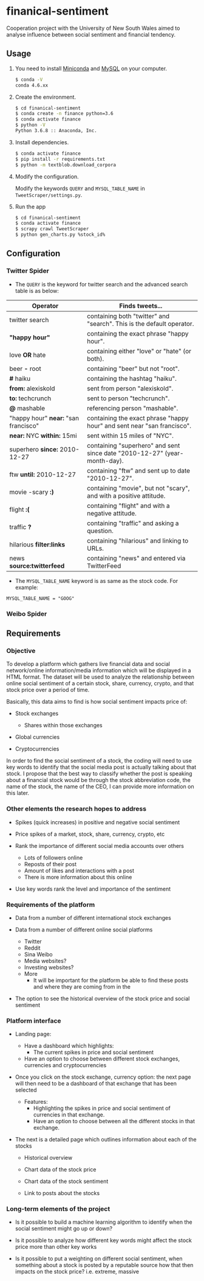 # finanical-sentiment

Cooperation project with the University of New South Wales aimed to analyse influence between social sentiment and financial tendency. 

## Usage

1. You need to install [Miniconda](https://docs.conda.io/en/latest/miniconda.html) and [MySQL](http://dev.mysql.com/downloads/mysql/) on your computer.
    ```bash
    $ conda -V
    conda 4.6.xx
    ```

2. Create the environment.
    ```bash
    $ cd finanical-sentiment
    $ conda create -n finance python=3.6
    $ conda activate finance
    $ python -V
    Python 3.6.8 :: Anaconda, Inc. 
    ```

3. Install dependencies.
    ```bash
    $ conda activate finance
    $ pip install -r requirements.txt
    $ python -m textblob.download_corpora
    ```

4. Modify the configuration.

    Modify the keywords `QUERY` and `MYSQL_TABLE_NAME` in `TweetScraper/settings.py`. 
    
5. Run the app
    ```bash
    $ cd finanical-sentiment
    $ conda activate finance
    $ scrapy crawl TweetScraper
    $ python gen_charts.py %stock_id%
    ```

## Configuration

### Twitter Spider

* The `QUERY` is the keyword for twitter search and the advanced search table is as below:

| Operator                               | Finds tweets...                                              |
| -------------------------------------- | ------------------------------------------------------------ |
| twitter search                         | containing both "twitter" and "search". This is the default operator. |
| **"**happy hour**"**                   | containing the exact phrase "happy hour".                    |
| love **OR** hate                       | containing either "love" or "hate" (or both).                |
| beer **-** root                        | containing "beer" but not "root".                            |
| **#** haiku                            | containing the hashtag "haiku".                              |
| **from:** alexiskold                   | sent from person "alexiskold".                               |
| **to:** techcrunch                     | sent to person "techcrunch".                                 |
| **@** mashable                         | referencing person "mashable".                               |
| "happy hour" **near:** "san francisco" | containing the exact phrase "happy hour" and sent near "san francisco". |
| **near:** NYC **within:** 15mi         | sent within 15 miles of "NYC".                               |
| superhero **since:** 2010-12-27        | containing "superhero" and sent since date "2010-12-27" (year-month-day). |
| ftw **until:** 2010-12-27              | containing "ftw" and sent up to date "2010-12-27".           |
| movie -scary **:)**                    | containing "movie", but not "scary", and with a positive attitude. |
| flight **:(**                          | containing "flight" and with a negative attitude.            |
| traffic **?**                          | containing "traffic" and asking a question.                  |
| hilarious **filter:links**             | containing "hilarious" and linking to URLs.                  |
| news **source:twitterfeed**            | containing "news" and entered via TwitterFeed                |

* The `MYSQL_TABLE_NAME` keyword is as same as the stock code. For example:

```
MYSQL_TABLE_NAME = "GOOG"
```

### Weibo Spider

## Requirements

### Objective

To develop a platform which gathers live financial data and social network/online information/media information which will be displayed in a HTML format. The dataset will be used to analyze the relationship between online social sentiment of a certain stock, share, currency, crypto, and that stock price over a period of time. 

Basically, this data aims to find is how social sentiment impacts price of:

* Stock exchanges
  * Shares within those exchanges 

* Global currencies

* Cryptocurrencies

In order to find the social sentiment of a stock, the coding will need to use key words to identify that the social media post is actually talking about that stock. I propose that the best way to classify whether the post is speaking about a financial stock would be through the stock abbreviation code, the name of the stock, the name of the CEO, I can provide more information on this later. 

### Other elements the research hopes to address

* Spikes (quick increases) in positive and negative social sentiment

* Price spikes of a market, stock, share, currency, crypto, etc

* Rank the importance of different social media accounts over others
  * Lots of followers online
  * Reposts of their post
  * Amount of likes and interactions with a post
  * There is more information about this online

* Use key words rank the level and importance of the sentiment

### Requirements of the platform

* Data from a number of different international stock exchanges

* Data from a number of different online social platforms
  * Twitter
  * Reddit
  * Sina Weibo
  * Media websites?
  * Investing websites? 
  * More
    * It will be important for the platform be able to find these posts and where they are coming from in the

* The option to see the historical overview of the stock price and social sentiment

### Platform interface

* Landing page: 
  * Have a dashboard which highlights:
    * The current spikes in price and social sentiment
  * Have an option to choose between different stock exchanges, currencies and cryptocurrencies
* Once you click on the stock exchange, currency option: the next page will then need to be a dashboard of that exchange that has been selected
  * Features:
    * Highlighting the spikes in price and social sentiment of currencies in that exchange. 
    * Have an option to choose between all the different stocks in that exchange.

* The next is a detailed page which outlines information about each of the stocks

  * Historical overview

  * Chart data of the stock price
  * Chart data of the stock sentiment
  * Link to posts about the stocks 

### Long-term elements of the project

* Is it possible to build a machine learning algorithm to identify when the social sentiment might go up or down?

* Is it possible to analyze how different key words might affect the stock price more than other key works

* Is it possible to put a weighting on different social sentiment, when something about a stock is posted by a reputable source how that then impacts on the stock price? i.e. extreme, massive